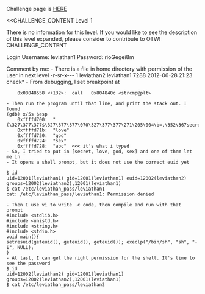 Challenge page is <a href="http://www.overthewire.org/wargames/leviathan/leviathan1.shtml">HERE</a>

<<CHALLENGE_CONTENT
Level 1

There is no information for this level.
If you would like to see the description of this level expanded, please consider to contribute to OTW!
CHALLENGE_CONTENT

Login
	Username: leviathan1
	Password: rioGegei8m


Comment by me:
	- There is a file in home directory with permission of the user in next level
	-r-sr-x---   1 leviathan2 leviathan1 7288 2012-06-28 21:23 check*
	- From debugging, 
		I set breakpoint at 

		0x08048558 <+132>:	call   0x804840c <strcmp@plt>

	- Then run the program until that line, and print the stack out. I found
	(gdb) x/5s $esp
		0xffffd700:	 "(\327\377\377$\327\377\377\070\327\377\377\271\205\004\b=,\352\367secret"
		0xffffd71b:	 "love"
		0xffffd720:	 "god"
		0xffffd724:	 "sex"
		0xffffd728:	 "abc"	<<< it's what i typed
	- So, I tried to put in [secret, love, god, sex] and one of them let me in
	- It opens a shell prompt, but it does not use the correct euid yet

	$ id
	uid=12001(leviathan1) gid=12001(leviathan1) euid=12002(leviathan2) groups=12002(leviathan2),12001(leviathan1)
	$ cat /etc/leviathan_pass/leviathan1
	cat: /etc/leviathan_pass/leviathan1: Permission denied

	- Then I use vi to write .c code, then compile and run with that prompt
	#include <stdlib.h>
	#include <unistd.h>
	#include <string.h>
	#include <stdio.h>
	void main(){
	setresuid(geteuid(), geteuid(), geteuid()); execlp("/bin/sh", "sh", "-i", NULL);
	}
	- At last, I can get the right permission for the shell. It's time to see the password
	$ id
	uid=12002(leviathan2) gid=12001(leviathan1) groups=12002(leviathan2),12001(leviathan1)
	$ cat /etc/leviathan_pass/leviathan2
	
